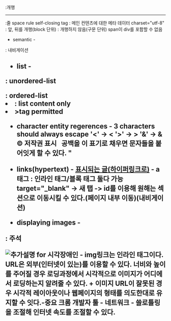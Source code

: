 <p></p>
<br>:개행
<hr>:줄
space rule
self-closing tag
<head></head>: 메인 컨텐츠에 대한 메타 데이터
charset="utf-8"
<div> : 앞, 뒤를 개행(block 단위)
<span> : 개행하지 않음(구문 단위)
span이 div를 포함할 수 없음

- semantic -
<nav>: 내비게이션
<h1>
<section>
  <article>
<aside>
<footer>

- list -
<ul></ul> : unordered-list
<ol></ol> : ordered-list
<li> : list content
only <li>>tag permitted

- character entity regerences -
3 characters should always escape
'<' -> &lt;
'>' -> &gt;
'&' -> &amp;
&copy; 저작권 표시
&nbsp; 공백을 이 표기로 채우면 문자들을 붙어잇게 할 수 있다.
&quot;

- links(hypertext) -
<a href="URL" title="NAME">표시되는 글(하이퍼링크로)</a> - a태그 : 인라인 태그/블록 태그 둘다 가능
target="_blank" -> 새 탭
<a href="#section"></a> -> id를 이용해 원해는 섹션으로 이동시킬 수 있다.(페이지 내부 이동)(내비게이션)

- displaying images -
<!-- --> : 주석
<img src="URL" width="" height="" alt="추가설명 for 시각장애인"/> - img링크는 인라인 태그이다.
URL은 외부(인터넷이 있는)를 이용할 수 있다.
너비와 높이를 주어질 경우 로딩과정에서 시각적으로 이미지가 어디에서 로딩하는지 알려줄 수 있다. + 이미지 URL이 잘못된 경우 시각적
레이아웃이나 웹페이지의 형태를 의도한대로 유지할 수 잇다.-중요
크롬 개발자 툴 - 네트워크 - 쓸로틀링을 조절해 인터넷 속도를 조절할 수 있다.
